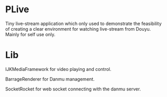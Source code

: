 # PLive

Tiny live-stream application which only used to demonstrate the feasibility of creating a clear environment for watching live-stream from Douyu. Mainly for self use only.

# Lib

IJKMediaFramework for video playing and control.

BarrageRenderer for Danmu management.

SocketRocket for web socket connecting with the danmu server.
